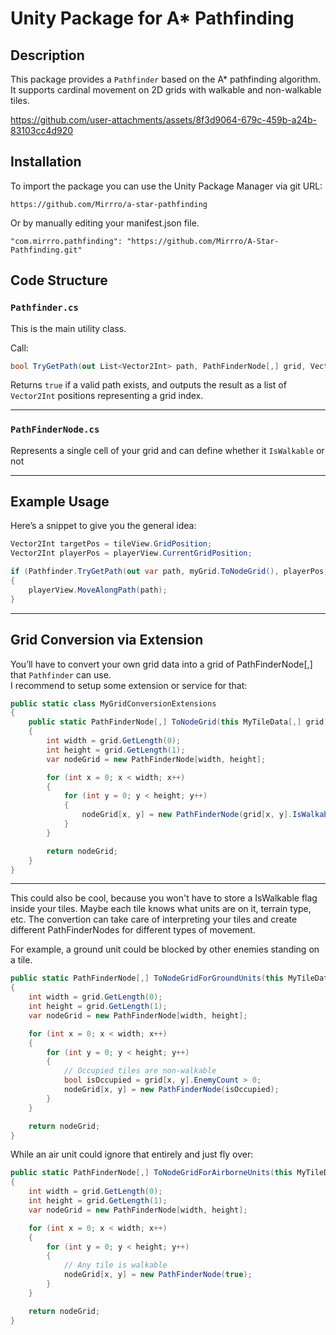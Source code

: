 # Unity Package for A* Pathfinding

## Description

This package provides a `Pathfinder` based on the A* pathfinding algorithm. 
It supports cardinal movement on 2D grids with walkable and non-walkable tiles.

https://github.com/user-attachments/assets/8f3d9064-679c-459b-a24b-83103cc4d920

## Installation
To import the package you can use the Unity Package Manager via git URL:

`https://github.com/Mirrro/a-star-pathfinding`

Or by manually editing your manifest.json file.
```
"com.mirrro.pathfinding": "https://github.com/Mirrro/A-Star-Pathfinding.git"
```

## Code Structure

### `Pathfinder.cs`
This is the main utility class.

Call:
```csharp
bool TryGetPath(out List<Vector2Int> path, PathFinderNode[,] grid, Vector2Int start, Vector2Int end)
```
Returns `true` if a valid path exists, and outputs the result as a list of `Vector2Int` positions representing a grid index.

---

### `PathFinderNode.cs`
Represents a single cell of your grid and can define whether it `IsWalkable` or not

---

## Example Usage

Here’s a snippet to give you the general idea:

```csharp
Vector2Int targetPos = tileView.GridPosition;
Vector2Int playerPos = playerView.CurrentGridPosition;

if (Pathfinder.TryGetPath(out var path, myGrid.ToNodeGrid(), playerPos, targetPos))
{
    playerView.MoveAlongPath(path);
}
```

---

## Grid Conversion via Extension

You’ll have to convert your own grid data into a grid of PathFinderNode[,] that `Pathfinder` can use.  
I recommend to setup some extension or service for that:

```csharp
public static class MyGridConversionExtensions
{
    public static PathFinderNode[,] ToNodeGrid(this MyTileData[,] grid)
    {
        int width = grid.GetLength(0);
        int height = grid.GetLength(1);
        var nodeGrid = new PathFinderNode[width, height];

        for (int x = 0; x < width; x++)
        {
            for (int y = 0; y < height; y++)
            {
                nodeGrid[x, y] = new PathFinderNode(grid[x, y].IsWalkable);
            }
        }

        return nodeGrid;
    }
}
```
---
This could also be cool, because you won't have to store a IsWalkable flag inside your tiles. Maybe each tile knows what units are on it, terrain type, etc.
The convertion can take care of interpreting your tiles and create different PathFinderNodes for different types of movement.

For example, a ground unit could be blocked by other enemies standing on a tile.

```csharp
public static PathFinderNode[,] ToNodeGridForGroundUnits(this MyTileData[,] grid)
{
    int width = grid.GetLength(0);
    int height = grid.GetLength(1);
    var nodeGrid = new PathFinderNode[width, height];

    for (int x = 0; x < width; x++)
    {
        for (int y = 0; y < height; y++)
        {
            // Occupied tiles are non-walkable
            bool isOccupied = grid[x, y].EnemyCount > 0;
            nodeGrid[x, y] = new PathFinderNode(isOccupied);
        }
    }

    return nodeGrid;
}
```

While an air unit could ignore that entirely and just fly over:

```csharp
public static PathFinderNode[,] ToNodeGridForAirborneUnits(this MyTileData[,] grid)
{
    int width = grid.GetLength(0);
    int height = grid.GetLength(1);
    var nodeGrid = new PathFinderNode[width, height];

    for (int x = 0; x < width; x++)
    {
        for (int y = 0; y < height; y++)
        {
            // Any tile is walkable
            nodeGrid[x, y] = new PathFinderNode(true);
        }
    }

    return nodeGrid;
}
```
 
